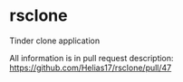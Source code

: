 # rsclone
Tinder clone application

All information is in pull request description: https://github.com/Helias17/rsclone/pull/47

